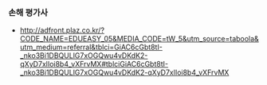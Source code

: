 

### 손해 평가사

- http://adfront.plaz.co.kr/?CODE_NAME=EDUEASY_05&MEDIA_CODE=tW_5&utm_source=taboola&utm_medium=referral&tblci=GiAC6cGbt8tI-_nko3Bi1DBQULlG7xOGQwu4vDKdK2-qXyD7xlIoi8b4_vXFrvMX#tblciGiAC6cGbt8tI-_nko3Bi1DBQULlG7xOGQwu4vDKdK2-qXyD7xlIoi8b4_vXFrvMX


